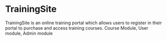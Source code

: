 # TrainingSite
TrainingSite is an online training portal which allows users to register in their  portal to purchase and access training courses. Course Module, User module, Admin module
